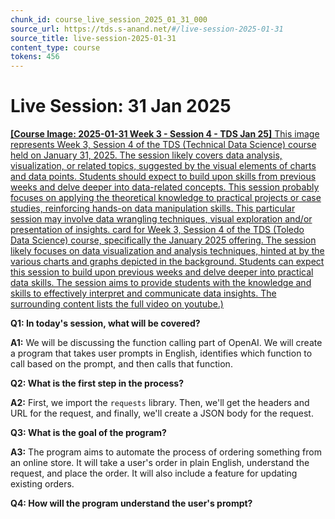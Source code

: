 ```yaml
---
chunk_id: course_live_session_2025_01_31_000
source_url: https://tds.s-anand.net/#/live-session-2025-01-31
source_title: live-session-2025-01-31
content_type: course
tokens: 456
---
```


# Live Session: 31 Jan 2025

[**[Course Image: 2025-01-31 Week 3 - Session 4 - TDS Jan 25]** This image represents Week 3, Session 4 of the TDS (Technical Data Science) course held on January 31, 2025. The session likely covers data analysis, visualization, or related topics, suggested by the visual elements of charts and data points. Students should expect to build upon skills from previous weeks and delve deeper into data-related concepts. This session probably focuses on applying the theoretical knowledge to practical projects or case studies, reinforcing hands-on data manipulation skills. This particular session may involve data wrangling techniques, visual exploration and/or presentation of insights. card for Week 3, Session 4 of the TDS (Toledo Data Science) course, specifically the January 2025 offering. The session likely focuses on data visualization and analysis techniques, hinted at by the various charts and graphs depicted in the background. Students can expect this session to build upon previous weeks and delve deeper into practical data skills. The session aims to provide students with the knowledge and skills to effectively interpret and communicate data insights. The surrounding content lists the full video on youtube.)](https://youtu.be/sdg4N-H4BR0)

**Q1: In today's session, what will be covered?**

**A1:** We will be discussing the function calling part of OpenAI. We will create a program that takes user prompts in English, identifies which function to call based on the prompt, and then calls that function.

**Q2: What is the first step in the process?**

**A2:** First, we import the `requests` library. Then, we'll get the headers and URL for the request, and finally, we'll create a JSON body for the request.

**Q3: What is the goal of the program?**

**A3:** The program aims to automate the process of ordering something from an online store. It will take a user's order in plain English, understand the request, and place the order. It will also include a feature for updating existing orders.

**Q4: How will the program understand the user's prompt?**
